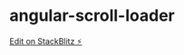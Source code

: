 # angular-scroll-loader

[Edit on StackBlitz ⚡️](https://stackblitz.com/edit/stackblitz-starters-wvuhqd)